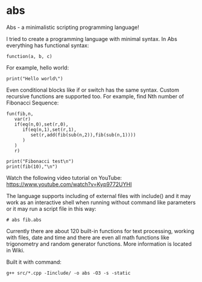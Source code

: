 # abs
Abs - a minimalistic scripting programming language!

I tried to create a programming language with minimal syntax.
In Abs everything has functional syntax:

```
function(a, b, c)
```
 
For example, hello world:
```
print("Hello world\")
```
Even conditional blocks like if or switch has the same syntax.
Custom recursive functions are supported too.
For example, find Nth number of Fibonacci Sequence:

```
fun(fib,n,
   var(r)
   if(eq(n,0),set(r,0),
      if(eq(n,1),set(r,1),
         set(r,add(fib(sub(n,2)),fib(sub(n,1))))
      )
   )
   r)
 
print("Fibonacci test\n")
print(fib(10),"\n")
```

Watch the following video tutorial on YouTube:
https://www.youtube.com/watch?v=Kyp9772UYHI

The language supports including of external files with include() and it may work as an interactive shell when running without command like parameters or it may run a script file in this way:
```
# abs fib.abs
```

Currently there are about 120 built-in functions for text processing, working with files, date and time and there are even all math functions like trigonometry and random generator functions. More information is located in Wiki.

Built it with command:
```
g++ src/*.cpp -Iinclude/ -o abs -O3 -s -static
```